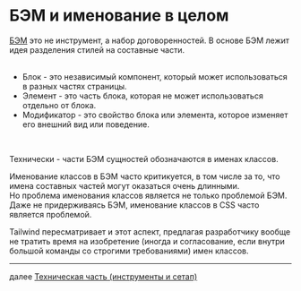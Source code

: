 <h1>БЭМ и именование в целом</h1>

<div>
<a href="https://ru.bem.info/methodology/">БЭМ</a> это не инструмент, а набор договоренностей.
В основе БЭМ лежит идея разделения стилей на составные части.
</div>

<br/>

<ul>
<li>
Блок - это независимый компонент, который может использоваться в разных частях страницы.
</li>
<li>
Элемент - это часть блока, которая не может использоваться отдельно от блока.
</li>
<li>
Модификатор - это свойство блока или элемента, которое изменяет его внешний вид или поведение.
</li>
</ul>

<br/>

<p>
Технически - части БЭМ сущностей обозначаются в именах классов.
</p>

<p>
Именование классов в БЭМ часто критикуется, в том числе за то, что имена составных частей могут оказаться очень длинными.
<br/>
Но проблема именования классов является не только проблемой БЭМ.
Даже не придерживаясь БЭМ, именование классов в CSS часто является проблемой.
</p>

<p>
Tailwind пересматривает и этот аспект, предлагая разработчику вообще не тратить время на изобретение (иногда и согласование, если внутри большой команды со строгими требованиями) имен классов.
</p>

<div>
<hr/>
далее
<a href="06.md">
Техническая часть (инструменты и сетап)
</a>
</div>
